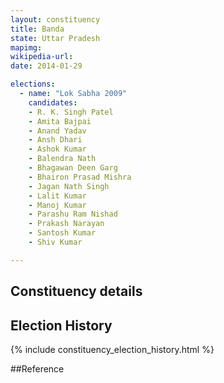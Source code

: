 ```yaml
---
layout: constituency
title: Banda
state: Uttar Pradesh
mapimg: 
wikipedia-url: 
date: 2014-01-29

elections: 
  - name: "Lok Sabha 2009"
    candidates: 
    - R. K. Singh Patel 
    - Amita Bajpai 
    - Anand Yadav 
    - Ansh Dhari 
    - Ashok Kumar 
    - Balendra Nath 
    - Bhagawan Deen Garg 
    - Bhairon Prasad Mishra 
    - Jagan Nath Singh 
    - Lalit Kumar 
    - Manoj Kumar 
    - Parashu Ram Nishad 
    - Prakash Narayan 
    - Santosh Kumar 
    - Shiv Kumar 

---
```

## Constituency details


## Election History
{% include constituency_election_history.html %}

##Reference
